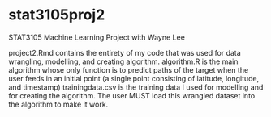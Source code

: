 # stat3105proj2
STAT3105 Machine Learning Project with Wayne Lee

project2.Rmd contains the entirety of my code that was used for data wrangling, modelling, and creating algorithm.
algorithm.R is the main algorithm whose only function is to predict paths of the target when the user feeds in an initial point (a single point consisting of latitude, longitude, and timestamp)
trainingdata.csv is the training data I used for modelling and for creating the algorithm. The user MUST load this wrangled dataset into the algorithm to make it work.
